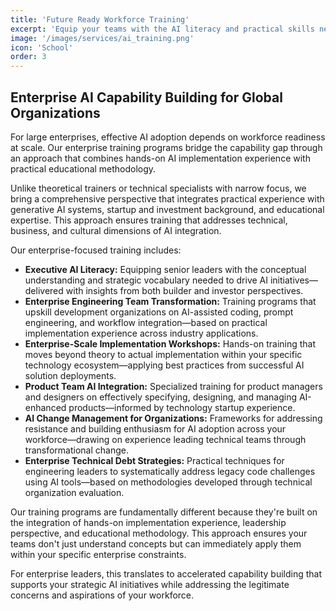 ```yaml
---
title: 'Future Ready Workforce Training'
excerpt: 'Equip your teams with the AI literacy and practical skills needed to thrive in an increasingly automated landscape.'
image: '/images/services/ai_training.png'
icon: 'School'
order: 3
---
```


## Enterprise AI Capability Building for Global Organizations

For large enterprises, effective AI adoption depends on workforce readiness at scale. Our enterprise training programs bridge the capability gap through an approach that combines hands-on AI implementation experience with practical educational methodology.

Unlike theoretical trainers or technical specialists with narrow focus, we bring a comprehensive perspective that integrates practical experience with generative AI systems, startup and investment background, and educational expertise. This approach ensures training that addresses technical, business, and cultural dimensions of AI integration.

Our enterprise-focused training includes:

*   **Executive AI Literacy:** Equipping senior leaders with the conceptual understanding and strategic vocabulary needed to drive AI initiatives—delivered with insights from both builder and investor perspectives.
*   **Enterprise Engineering Team Transformation:** Training programs that upskill development organizations on AI-assisted coding, prompt engineering, and workflow integration—based on practical implementation experience across industry applications.
*   **Enterprise-Scale Implementation Workshops:** Hands-on training that moves beyond theory to actual implementation within your specific technology ecosystem—applying best practices from successful AI solution deployments.
*   **Product Team AI Integration:** Specialized training for product managers and designers on effectively specifying, designing, and managing AI-enhanced products—informed by technology startup experience.
*   **AI Change Management for Organizations:** Frameworks for addressing resistance and building enthusiasm for AI adoption across your workforce—drawing on experience leading technical teams through transformational change.
*   **Enterprise Technical Debt Strategies:** Practical techniques for engineering leaders to systematically address legacy code challenges using AI tools—based on methodologies developed through technical organization evaluation.

Our training programs are fundamentally different because they're built on the integration of hands-on implementation experience, leadership perspective, and educational methodology. This approach ensures your teams don't just understand concepts but can immediately apply them within your specific enterprise constraints.

For enterprise leaders, this translates to accelerated capability building that supports your strategic AI initiatives while addressing the legitimate concerns and aspirations of your workforce.
